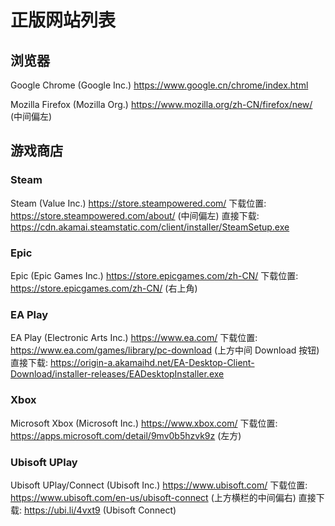 # 正版网站列表

## 浏览器
Google Chrome (Google Inc.) https://www.google.cn/chrome/index.html

Mozilla Firefox (Mozilla Org.) https://www.mozilla.org/zh-CN/firefox/new/ (中间偏左)


## 游戏商店
### Steam
Steam (Value Inc.) https://store.steampowered.com/
    下载位置: https://store.steampowered.com/about/ (中间偏左)
    直接下载: https://cdn.akamai.steamstatic.com/client/installer/SteamSetup.exe
### Epic
Epic (Epic Games Inc.) https://store.epicgames.com/zh-CN/
    下载位置: https://store.epicgames.com/zh-CN/ (右上角)
### EA Play
EA Play (Electronic Arts Inc.) https://www.ea.com/
    下载位置: https://www.ea.com/games/library/pc-download (上方中间 Download 按钮)
    直接下载: https://origin-a.akamaihd.net/EA-Desktop-Client-Download/installer-releases/EADesktopInstaller.exe
### Xbox
Microsoft Xbox (Microsoft Inc.) https://www.xbox.com/
    下载位置: https://apps.microsoft.com/detail/9mv0b5hzvk9z (左方)
### Ubisoft UPlay
Ubisoft UPlay/Connect (Ubisoft Inc.) https://www.ubisoft.com/
    下载位置: https://www.ubisoft.com/en-us/ubisoft-connect (上方横栏的中间偏右)
    直接下载: https://ubi.li/4vxt9 (Ubisoft Connect)

